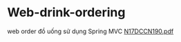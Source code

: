 # Web-drink-ordering
web order đồ uống sử dụng Spring MVC
[N17DCCN190.pdf](https://github.com/phanvu0313/Web-drink-ordering-spring-mvc/files/6249570/N17DCCN190.pdf)
